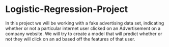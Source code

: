 # Logistic-Regression-Project

In this project we will be working with a fake advertising data set, indicating whether or not a particular internet user clicked on an Advertisement on a company website.
We will try to create a model that will predict whether or not they will click on an ad based off the features of that user.
